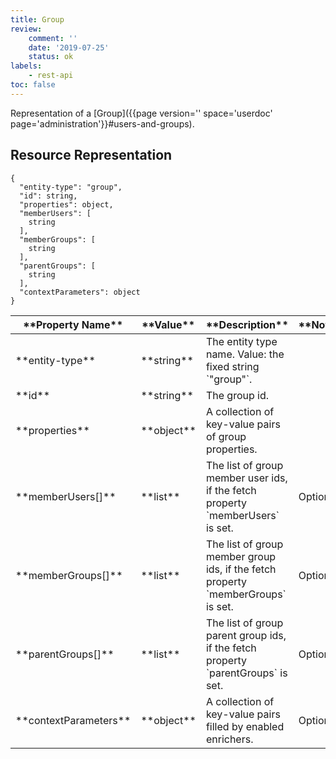 ```yaml
---
title: Group
review:
    comment: ''
    date: '2019-07-25'
    status: ok
labels:
    - rest-api
toc: false
---
```


Representation of a [Group]({{page version='' space='userdoc' page='administration'}}#users-and-groups).

## Resource Representation

<pre><code class="json hljs">{
  "entity-type": "group",
  "id": string,
  "properties": object,
  "memberUsers": [
    string
  ],
  "memberGroups": [
    string
  ],
  "parentGroups": [
    string
  ],
  "contextParameters": object
}
</code></pre>

<div class="table-scroll">
  <table>
    <thead>
      <tr>
        <th>**Property Name**</th>
        <th>**Value**</th>
        <th>**Description**</th>
        <th>**Notes**</th>
      </tr>
    </thead>
    <tbody>
      <tr>
        <td>**entity-type**</td>
        <td>**string**</td>
        <td>The entity type name. Value: the fixed string `"group"`.</td>
        <td></td>
      </tr>
      <tr>
        <td>**id**</td>
        <td>**string**</td>
        <td>The group id.</td>
        <td></td>
      </tr>
      <tr>
        <td>**properties**</td>
        <td>**object**</td>
        <td>A collection of key-value pairs of group properties.</td>
        <td></td>
      </tr>
      <tr>
        <td>**memberUsers[]**</td>
        <td>**list**</td>
        <td>The list of group member user ids, if the fetch property `memberUsers` is set.</td>
        <td>Optional</td>
      </tr>
      <tr>
        <td>**memberGroups[]**</td>
        <td>**list**</td>
        <td>The list of group member group ids, if the fetch property `memberGroups` is set.</td>
        <td>Optional</td>
      </tr>
      <tr>
        <td>**parentGroups[]**</td>
        <td>**list**</td>
        <td>The list of group parent group ids, if the fetch property `parentGroups` is set.</td>
        <td>Optional</td>
      </tr>
      <tr>
        <td>**contextParameters**</td>
        <td>**object**</td>
        <td>A collection of key-value pairs filled by enabled enrichers.</td>
        <td>Optional</td>
      </tr>
    </tbody>
  </table>
</div>
